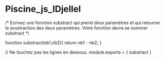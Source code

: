 # Piscine_js_IDjellel
/* Ecrivez une fonction substract qui prend deux paramètres et qui retourne la soustraction des deux paramètres. Votre fonction devra se nommer substract */

function substract(nb1,nb2){
return nb1 - nb2;
}

// Ne touchez pas les lignes en dessous.
module.exports = {
  substract
}
